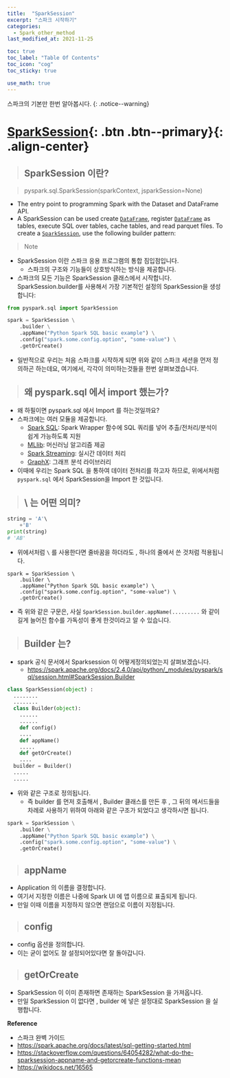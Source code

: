 ```yaml
---
title:  "SparkSession"
excerpt: "스파크 시작하기"
categories:
  - Spark_other_method
last_modified_at: 2021-11-25

toc: true
toc_label: "Table Of Contents"
toc_icon: "cog"
toc_sticky: true

use_math: true
---
```


스파크의 기본만 한번 알아봅시다.
{: .notice--warning}

# [SparkSession](#link){: .btn .btn--primary}{: .align-center}

> ## SparkSession 이란?

> pyspark.sql.SparkSession(sparkContext, jsparkSession=None)

- The entry point to programming Spark with the Dataset and DataFrame API.
- A SparkSession can be used create [`DataFrame`](https://spark.apache.org/docs/latest/api/python/reference/api/pyspark.sql.DataFrame.html#pyspark.sql.DataFrame), register [`DataFrame`](https://spark.apache.org/docs/latest/api/python/reference/api/pyspark.sql.DataFrame.html#pyspark.sql.DataFrame) as tables, execute SQL over tables, cache tables, and read parquet files. To create a [`SparkSession`](https://spark.apache.org/docs/latest/api/python/reference/api/pyspark.sql.SparkSession.html?highlight=sparksession#pyspark.sql.SparkSession), use the following builder pattern:

> Note

- SparkSession 이란 스파크 응용 프로그램의 통합 짐입점입니다.
  - 스파크의 구조와 기능들이 상호방식하는 방식을 제공합니다.
- 스파크의 모든 기능은 SparkSession 클래스에서 시작합니다. SparkSession.builder를 사용해서 가장 기본적인 설정의 SparkSession을 생성합니다:

```python
from pyspark.sql import SparkSession

spark = SparkSession \
    .builder \
    .appName("Python Spark SQL basic example") \
    .config("spark.some.config.option", "some-value") \
    .getOrCreate()
```

- 일반적으로 우리는 처음 스파크를 시작하게 되면 위와 같이 스파크 세션을 먼저 정의하곤 하는데요, 여기에서, 각각이 의미하는것들을 한번 살펴보겠습니다.

> ## 왜 pyspark.sql 에서 import 했는가?

- 왜 하필이면 pyspark.sql 에서 Import 를 하는것일까요? 
- 스파크에는 여러 모듈을 제공합니다. 
  - [Spark SQL](https://spark.apache.org/sql/): Spark Wrapper 함수에 SQL 쿼리를 넣어 추출/전처리/분석이 쉽게 가능하도록 지원
  - [MLlib](https://spark.apache.org/mllib/): 머신러닝 알고리즘 제공
  - [Spark Streaming](https://spark.apache.org/streaming/): 실시간 데이터 처리
  - [GraphX](https://spark.apache.org/graphx/): 그래프 분석 라이브러리
- 이때에 우리는 Spark SQL 을 통하여 데이터 전처리를 하고자 하므로, 위에서처럼 `pyspark.sql`  에서 SparkSession을 Import 한 것입니다.

> ## \ 는 어떤 의미?

```python
string = 'A'\
    +'B'
print(string)
# 'AB'
```

- 위에서처럼 `\`  를 사용한다면 줄바꿈을 하더라도 , 하나의 줄에서 쓴 것처럼 적용됩니다.

```
spark = SparkSession \
    .builder \
    .appName("Python Spark SQL basic example") \
    .config("spark.some.config.option", "some-value") \
    .getOrCreate()
```

- 즉 위와 같은 구문은,  사실 `SparkSession.builder.appName(.........` 와 같이 길게 늘어진 함수를 가독성이 좋게 한것이라고 알 수 있습니다.

> ## Builder 는?

- spark 공식 문서에서 Sparksession 이 어떻게정의되었는지 살펴보겠습니다.
  - https://spark.apache.org/docs/2.4.0/api/python/_modules/pyspark/sql/session.html#SparkSession.Builder

```python
class SparkSession(object) : 
  ........
  ........
  class Builder(object): 
    ......
    ......
    def config()
    ....
    def appName()
    .....
    def getOrCreate()
    ....
  builder = Builder()
  .....
  .....
```

- 위와 같은 구조로 정의됩니다.
  - 즉 builder 를 먼저 호출해서 , Builder 클래스를 만든 후 , 그 뒤의 메서드들을 차례로 사용하기 위하여 아래와 같은 구조가 되었다고 생각하시면 됩니다.

```python
spark = SparkSession \
    .builder \
    .appName("Python Spark SQL basic example") \
    .config("spark.some.config.option", "some-value") \
    .getOrCreate()
```

> ## appName 

- Application 의 이름을 결정합니다.
- 여기서 지정한 이름은 나중에 Spark UI 에 앱 이름으로 표출되게 됩니다. 
- 만일 이때 이름을 지정하지 않으면 랜덤으로 이름이 지정됩니다.

> ## config

- config 옵션을 정의합니다.
- 이는 굳이 없어도 잘 설정되어있다면 잘 돌아갑니다.

> ## getOrCreate

- SparkSession 이 이미 존재하면 존재하는 SparkSession 을 가져옵니다.
- 만일 SparkSession 이 없다면 , builder 에 넣은 설정대로 SparkSession 을 실행합니다.

**Reference**

- 스파크 완벽 가이드
- https://spark.apache.org/docs/latest/sql-getting-started.html
- https://stackoverflow.com/questions/64054282/what-do-the-sparksession-appname-and-getorcreate-functions-mean
- https://wikidocs.net/16565

